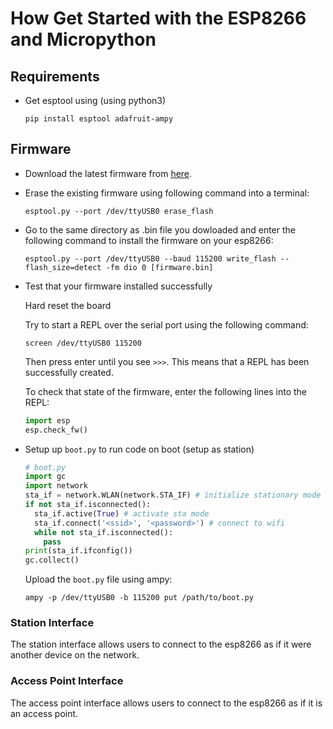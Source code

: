 # How Get Started with the ESP8266 and Micropython

## Requirements

* Get esptool using (using python3)

  `pip install esptool adafruit-ampy`

## Firmware

* Download the latest firmware from [here]("http://micropython.org/download#esp8266").

* Erase the existing firmware using following command into a terminal:

  `esptool.py --port /dev/ttyUSB0 erase_flash`

* Go to the same directory as .bin file you dowloaded and enter the following command to install the firmware on your esp8266:

  `esptool.py --port /dev/ttyUSB0 --baud 115200 write_flash --flash_size=detect -fm dio 0 [firmware.bin]`

* Test that your firmware installed successfully

  Hard reset the board

  Try to start a REPL over the serial port using the following command:

  `screen /dev/ttyUSB0 115200`

  Then press enter until you see `>>>`. This means that a REPL has been successfully created.

  To check that state of the firmware, enter the following lines into the REPL:

  ```python
  import esp
  esp.check_fw()
  ```

* Setup up `boot.py` to run code on boot (setup as station)
  
  ```python
  # boot.py
  import gc
  import network
  sta_if = network.WLAN(network.STA_IF) # initialize stationary mode
  if not sta_if.isconnected():
    sta_if.active(True) # activate sta mode
    sta_if.connect('<ssid>', '<password>') # connect to wifi
    while not sta_if.isconnected():
      pass
  print(sta_if.ifconfig())
  gc.collect()
  ```
 
  Upload the `boot.py` file using ampy:

  `ampy -p /dev/ttyUSB0 -b 115200 put /path/to/boot.py`

<!---
## Enable WebREPL
  
In order to access a repl over wifi. WebREPL must be setup on the
esp8266 itself. To do this enter the following command when in the
the serial repl. Follow the prompts as desired.

```python
import webrepl_setup
```

*Note: The password created here is entered once connected to the
board using the webrepl it is not the password to the board if you choose to set it up as an access point.*

## Network Setup

In order to connect to the esp8266 using a web socket, you will need
to connect to the device in one of two ways. To start make sure that
you have a repl open via serial.

`screen /dev/ttyUSB0 115200`

Next import the network module:

```python
import network
```
--->

### Station Interface

The station interface allows users to connect to the esp8266 as if it were another
device on the network.

### Access Point Interface

The access point interface allows users to connect to the esp8266 as if it is an access point.
  

